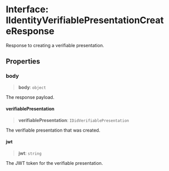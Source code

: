 # Interface: IIdentityVerifiablePresentationCreateResponse

Response to creating a verifiable presentation.

## Properties

### body

> **body**: `object`

The response payload.

#### verifiablePresentation

> **verifiablePresentation**: `IDidVerifiablePresentation`

The verifiable presentation that was created.

#### jwt

> **jwt**: `string`

The JWT token for the verifiable presentation.
